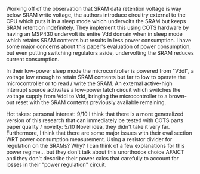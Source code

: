 Working off of the observation that SRAM data retention voltage is way below SRAM write voltage, the authors introduce circuitry external to the CPU which puts it in a sleep mode which undervolts the SRAM but keeps SRAM retention indefinitely. They implement this using COTS hardware by having an MSP430 undervolt its entire Vdd domain when in sleep mode which retains SRAM contents but results in less power consumption. I have some major concerns about this paper's evaluation of power consumption, but even putting switching regulators aside, undervolting the SRAM reduces current consumption.

In their low-power sleep mode the microcontroller is powered from "Vddl", a voltage low enough to retain SRAM contents but far to low to operate the microcontroller or to read / write the SRAM. An external active-high interrupt source activates a low-power latch circuit which switches the voltage supply from Vddl to Vdd, bringing the microcontroller to a brown-out reset with the SRAM contents previously available remaining.

Hot takes:
personal interest: 9/10  I think that there is a more generalized version of this research that can immediately be tested with COTS parts
paper quality / novelty: 5/10  Novel idea, they didn't take it very far. Furthermore, I think that there are some major issues with their eval section WRT power consumption measurement. Using a resistor divider for regulation on the SRAMs? Why? I can think of a few explanations for this power regime... but they don't talk about this unorthodox choice AFAICT and they don't describe their power calcs that carefully to account for losses in their "power regulation" circuit.

